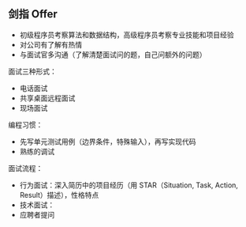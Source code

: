 ## 剑指 Offer

* 初级程序员考察算法和数据结构，高级程序员考察专业技能和项目经验
* 对公司有了解有热情
* 与面试官多沟通（了解清楚面试问的题，自己问额外的问题）

面试三种形式：

* 电话面试
* 共享桌面远程面试
* 现场面试

编程习惯：

* 先写单元测试用例（边界条件，特殊输入），再写实现代码
* 熟练的调试

面试流程：

* 行为面试：深入简历中的项目经历（用 STAR（Situation, Task, Action, Result）描述），性格特点
* 技术面试：
* 应聘者提问